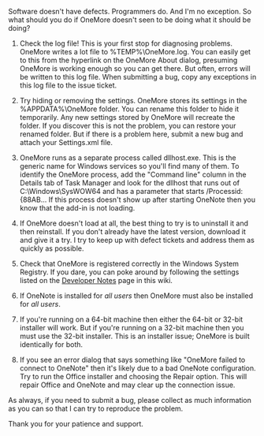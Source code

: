 Software doesn't have defects. Programmers do. And I'm no exception. So what should you do if OneMore doesn't seen to be doing what it should be doing?

1. Check the log file! This is your first stop for diagnosing problems. OneMore writes a lot file to %TEMP%\OneMore.log. You can easily get to this from the hyperlink on the OneMore About dialog, presuming OneMore is working enough so you can get there. But often, errors will be written to this log file. When submitting a bug, copy any exceptions in this log file to the issue ticket.

1. Try hiding or removing the settings. OneMore stores its settings in the %APPDATA%\OneMore folder. You can rename this folder to hide it temporarily. Any new settings stored by OneMore will recreate the folder. If you discover this is not the problem, you can restore your renamed folder. But if there is a problem here, submit a new bug and attach your Settings.xml file.

1. OneMore runs as a separate process called dllhost.exe. This is the generic name for Windows services so you'll find many of them. To identify the OneMore process, add the "Command line" column in the Details tab of Task Manager and look for the dllhost that runs out of C:\Windows\SysWOW64 and has a parameter that starts /Processid:{88AB... If this process doesn't show up after starting OneNote then you know that the add-in is not loading.

1. If OneMore doesn't load at all, the best thing to try is to uninstall it and then reinstall. If you don't already have the latest version, download it and give it a try. I try to keep up with defect tickets and address them as quickly as possible.

1. Check that OneMore is registered correctly in the Windows System Registry. If you dare, you can poke around by following the settings listed on the [Developer Notes](~-Developer-Notes) page in this wiki. 

1. If OneNote is installed for _all users_ then OneMore must also be installed for _all users_.

1. If you're running on a 64-bit machine then either the 64-bit or 32-bit installer will work. But if you're running on a 32-bit machine then you must use the 32-bit installer. This is an installer issue; OneMore is built identically for both.

1. If you see an error dialog that says something like "OneMore failed to connect to OneNote" then it's likely due to a bad OneNote configuration. Try to run the Office installer and choosing the Repair option. This will repair Office and OneNote and may clear up the connection issue.

As always, if you need to submit a bug, please collect as much information as you can so that I can try to reproduce the problem. 

Thank you for your patience and support.